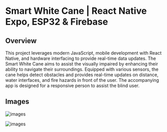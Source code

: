 # Smart White Cane | React Native Expo, ESP32 & Firebase

## Overview

This project leverages modern JavaScript, mobile development with React Native, and hardware interfacing to provide real-time data updates. The Smart White Cane aims to assist the visually impaired by enhancing their ability to navigate their surroundings. Equipped with various sensors, the cane helps detect obstacles and provides real-time updates on distance, water interfaces, and fire hazards in front of the user. The accompanying app is designed for a responsive person to assist the blind user.

## Images

![images](https://github.com/user-attachments/assets/d3837de0-6fac-4ef3-bd50-fe0d8fa5f93b)

![images](https://github.com/user-attachments/assets/d3837de0-6fac-4ef3-bd50-fe0d8fa5f93b)
